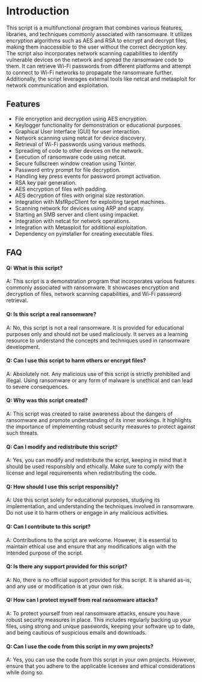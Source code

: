 
# Introduction

This script is a multifunctional program that combines various features, libraries, and techniques commonly associated with ransomware. It utilizes encryption algorithms such as AES and RSA to encrypt and decrypt files, making them inaccessible to the user without the correct decryption key. The script also incorporates network scanning capabilities to identify vulnerable devices on the network and spread the ransomware code to them. It can retrieve Wi-Fi passwords from different platforms and attempt to connect to Wi-Fi networks to propagate the ransomware further. Additionally, the script leverages external tools like netcat and metasploit for network communication and exploitation.


## Features
- File encryption and decryption using AES encryption.
- Keylogger functionality for demonstration or educational purposes.
- Graphical User Interface (GUI) for user interaction.
- Network scanning using netcat for device discovery.
- Retrieval of Wi-Fi passwords using various methods.
- Spreading of code to other devices on the network.
- Execution of ransomware code using netcat.
- Secure fullscreen window creation using Tkinter.
- Password entry prompt for file decryption.
- Handling key press events for password prompt activation.
- RSA key pair generation.
- AES encryption of files with padding.
- AES decryption of files with original size restoration.
- Integration with MsfRpcClient for exploiting target machines.
- Scanning network for devices using ARP and scapy.
- Starting an SMB server and client using impacket.
- Integration with netcat for network operations.
- Integration with Metasploit for additional exploitation.
- Dependency on pyinstaller for creating executable files.
## FAQ

#### Q: What is this script?
A: This script is a demonstration program that incorporates various features commonly associated with ransomware. It showcases encryption and decryption of files, network scanning capabilities, and Wi-Fi password retrieval.

#### Q: Is this script a real ransomware?
A: No, this script is not a real ransomware. It is provided for educational purposes only and should not be used maliciously. It serves as a learning resource to understand the concepts and techniques used in ransomware development.

#### Q: Can I use this script to harm others or encrypt files?
A: Absolutely not. Any malicious use of this script is strictly prohibited and illegal. Using ransomware or any form of malware is unethical and can lead to severe consequences.

#### Q: Why was this script created?
A: This script was created to raise awareness about the dangers of ransomware and promote understanding of its inner workings. It highlights the importance of implementing robust security measures to protect against such threats.

#### Q: Can I modify and redistribute this script?
A: Yes, you can modify and redistribute the script, keeping in mind that it should be used responsibly and ethically. Make sure to comply with the license and legal requirements when redistributing the code.

#### Q: How should I use this script responsibly?
A: Use this script solely for educational purposes, studying its implementation, and understanding the techniques involved in ransomware. Do not use it to harm others or engage in any malicious activities.

#### Q: Can I contribute to this script?
A: Contributions to the script are welcome. However, it is essential to maintain ethical use and ensure that any modifications align with the intended purpose of the script.

#### Q: Is there any support provided for this script?
A: No, there is no official support provided for this script. It is shared as-is, and any use or modification is at your own risk.

#### Q: How can I protect myself from real ransomware attacks?
A: To protect yourself from real ransomware attacks, ensure you have robust security measures in place. This includes regularly backing up your files, using strong and unique passwords, keeping your software up to date, and being cautious of suspicious emails and downloads.

#### Q: Can I use the code from this script in my own projects?
A: Yes, you can use the code from this script in your own projects. However, ensure that you adhere to the applicable licenses and ethical considerations while doing so.
